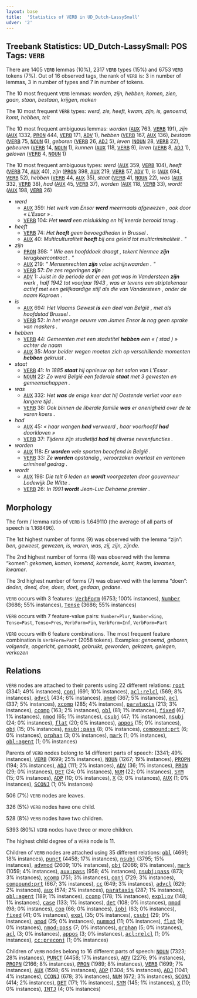 ```yaml
---
layout: base
title:  'Statistics of VERB in UD_Dutch-LassySmall'
udver: '2'
---
```


## Treebank Statistics: UD_Dutch-LassySmall: POS Tags: `VERB`

There are 1405 `VERB` lemmas (10%), 2317 `VERB` types (15%) and 6753 `VERB` tokens (7%).
Out of 16 observed tags, the rank of `VERB` is: 3 in number of lemmas, 3 in number of types and 7 in number of tokens.

The 10 most frequent `VERB` lemmas: <em>worden, zijn, hebben, komen, zien, gaan, staan, bestaan, krijgen, maken</em>

The 10 most frequent `VERB` types:  <em>werd, zie, heeft, kwam, zijn, is, genoemd, komt, hebben, telt</em>

The 10 most frequent ambiguous lemmas: <em>worden</em> (<tt><a href="nl_lassysmall-pos-AUX.html">AUX</a></tt> 763, <tt><a href="nl_lassysmall-pos-VERB.html">VERB</a></tt> 191), <em>zijn</em> (<tt><a href="nl_lassysmall-pos-AUX.html">AUX</a></tt> 1332, <tt><a href="nl_lassysmall-pos-PRON.html">PRON</a></tt> 444, <tt><a href="nl_lassysmall-pos-VERB.html">VERB</a></tt> 171, <tt><a href="nl_lassysmall-pos-ADV.html">ADV</a></tt> 1), <em>hebben</em> (<tt><a href="nl_lassysmall-pos-VERB.html">VERB</a></tt> 167, <tt><a href="nl_lassysmall-pos-AUX.html">AUX</a></tt> 136), <em>bestaan</em> (<tt><a href="nl_lassysmall-pos-VERB.html">VERB</a></tt> 75, <tt><a href="nl_lassysmall-pos-NOUN.html">NOUN</a></tt> 6), <em>geboren</em> (<tt><a href="nl_lassysmall-pos-VERB.html">VERB</a></tt> 26, <tt><a href="nl_lassysmall-pos-ADJ.html">ADJ</a></tt> 5), <em>leven</em> (<tt><a href="nl_lassysmall-pos-NOUN.html">NOUN</a></tt> 28, <tt><a href="nl_lassysmall-pos-VERB.html">VERB</a></tt> 22), <em>gebeuren</em> (<tt><a href="nl_lassysmall-pos-VERB.html">VERB</a></tt> 14, <tt><a href="nl_lassysmall-pos-NOUN.html">NOUN</a></tt> 1), <em>kunnen</em> (<tt><a href="nl_lassysmall-pos-AUX.html">AUX</a></tt> 118, <tt><a href="nl_lassysmall-pos-VERB.html">VERB</a></tt> 9), <em>leren</em> (<tt><a href="nl_lassysmall-pos-VERB.html">VERB</a></tt> 8, <tt><a href="nl_lassysmall-pos-ADJ.html">ADJ</a></tt> 1), <em>geloven</em> (<tt><a href="nl_lassysmall-pos-VERB.html">VERB</a></tt> 4, <tt><a href="nl_lassysmall-pos-NOUN.html">NOUN</a></tt> 1)

The 10 most frequent ambiguous types:  <em>werd</em> (<tt><a href="nl_lassysmall-pos-AUX.html">AUX</a></tt> 359, <tt><a href="nl_lassysmall-pos-VERB.html">VERB</a></tt> 104), <em>heeft</em> (<tt><a href="nl_lassysmall-pos-VERB.html">VERB</a></tt> 74, <tt><a href="nl_lassysmall-pos-AUX.html">AUX</a></tt> 40), <em>zijn</em> (<tt><a href="nl_lassysmall-pos-PRON.html">PRON</a></tt> 398, <tt><a href="nl_lassysmall-pos-AUX.html">AUX</a></tt> 219, <tt><a href="nl_lassysmall-pos-VERB.html">VERB</a></tt> 57, <tt><a href="nl_lassysmall-pos-ADV.html">ADV</a></tt> 1), <em>is</em> (<tt><a href="nl_lassysmall-pos-AUX.html">AUX</a></tt> 694, <tt><a href="nl_lassysmall-pos-VERB.html">VERB</a></tt> 52), <em>hebben</em> (<tt><a href="nl_lassysmall-pos-VERB.html">VERB</a></tt> 44, <tt><a href="nl_lassysmall-pos-AUX.html">AUX</a></tt> 35), <em>staat</em> (<tt><a href="nl_lassysmall-pos-VERB.html">VERB</a></tt> 41, <tt><a href="nl_lassysmall-pos-NOUN.html">NOUN</a></tt> 22), <em>was</em> (<tt><a href="nl_lassysmall-pos-AUX.html">AUX</a></tt> 332, <tt><a href="nl_lassysmall-pos-VERB.html">VERB</a></tt> 38), <em>had</em> (<tt><a href="nl_lassysmall-pos-AUX.html">AUX</a></tt> 45, <tt><a href="nl_lassysmall-pos-VERB.html">VERB</a></tt> 37), <em>worden</em> (<tt><a href="nl_lassysmall-pos-AUX.html">AUX</a></tt> 118, <tt><a href="nl_lassysmall-pos-VERB.html">VERB</a></tt> 33), <em>wordt</em> (<tt><a href="nl_lassysmall-pos-AUX.html">AUX</a></tt> 198, <tt><a href="nl_lassysmall-pos-VERB.html">VERB</a></tt> 26)


* <em>werd</em>
  * <tt><a href="nl_lassysmall-pos-AUX.html">AUX</a></tt> 359: <em>Het werk van Ensor <b>werd</b> meermaals afgewezen , ook door « L'Essor » .</em>
  * <tt><a href="nl_lassysmall-pos-VERB.html">VERB</a></tt> 104: <em>Het <b>werd</b> een mislukking en hij keerde berooid terug .</em>
* <em>heeft</em>
  * <tt><a href="nl_lassysmall-pos-VERB.html">VERB</a></tt> 74: <em>Het <b>heeft</b> geen bevoegdheden in Brussel .</em>
  * <tt><a href="nl_lassysmall-pos-AUX.html">AUX</a></tt> 40: <em>Multiculturaliteit <b>heeft</b> bij ons geleid tot multicriminaliteit . "</em>
* <em>zijn</em>
  * <tt><a href="nl_lassysmall-pos-PRON.html">PRON</a></tt> 398: <em>" Wie een hoofddoek draagt , tekent hiermee <b>zijn</b> terugkeercontract . "</em>
  * <tt><a href="nl_lassysmall-pos-AUX.html">AUX</a></tt> 219: <em>" Mensenrechten <b>zijn</b> valse schijnwaarden . "</em>
  * <tt><a href="nl_lassysmall-pos-VERB.html">VERB</a></tt> 57: <em>De zes regeringen <b>zijn</b> :</em>
  * <tt><a href="nl_lassysmall-pos-ADV.html">ADV</a></tt> 1: <em>Juist in de periode dat er een gat was in Vandersteen <b>zijn</b> werk , half 1942 tot voorjaar 1943 , was er tevens een striptekenaar actief met een gelijkaardige stijl als die van Vandersteen , onder de naam Kaproen .</em>
* <em>is</em>
  * <tt><a href="nl_lassysmall-pos-AUX.html">AUX</a></tt> 694: <em>Het Vlaams Gewest <b>is</b> een deel van België , met als hoofdstad Brussel .</em>
  * <tt><a href="nl_lassysmall-pos-VERB.html">VERB</a></tt> 52: <em>In het vroege oeuvre van James Ensor <b>is</b> nog geen sprake van maskers .</em>
* <em>hebben</em>
  * <tt><a href="nl_lassysmall-pos-VERB.html">VERB</a></tt> 44: <em>Gemeenten met een stadstitel <b>hebben</b> een « ( stad ) » achter de naam</em>
  * <tt><a href="nl_lassysmall-pos-AUX.html">AUX</a></tt> 35: <em>Maar beider wegen moeten zich op verschillende momenten <b>hebben</b> gekruist .</em>
* <em>staat</em>
  * <tt><a href="nl_lassysmall-pos-VERB.html">VERB</a></tt> 41: <em>In 1885 <b>staat</b> hij opnieuw op het salon van L'Essor .</em>
  * <tt><a href="nl_lassysmall-pos-NOUN.html">NOUN</a></tt> 22: <em>Zo werd België een federale <b>staat</b> met 3 gewesten en gemeenschappen .</em>
* <em>was</em>
  * <tt><a href="nl_lassysmall-pos-AUX.html">AUX</a></tt> 332: <em>Het <b>was</b> de enige keer dat hij Oostende verliet voor een langere tijd .</em>
  * <tt><a href="nl_lassysmall-pos-VERB.html">VERB</a></tt> 38: <em>Ook binnen de liberale familie <b>was</b> er onenigheid over de te varen koers .</em>
* <em>had</em>
  * <tt><a href="nl_lassysmall-pos-AUX.html">AUX</a></tt> 45: <em>« haar wangen <b>had</b> verweerd , haar voorhoofd <b>had</b> doorkloven »</em>
  * <tt><a href="nl_lassysmall-pos-VERB.html">VERB</a></tt> 37: <em>Tijdens zijn studietijd <b>had</b> hij diverse nevenfuncties .</em>
* <em>worden</em>
  * <tt><a href="nl_lassysmall-pos-AUX.html">AUX</a></tt> 118: <em>Er <b>worden</b> vele sporten beoefend in België .</em>
  * <tt><a href="nl_lassysmall-pos-VERB.html">VERB</a></tt> 33: <em>Ze <b>worden</b> opstandig , veroorzaken overlast en vertonen crimineel gedrag .</em>
* <em>wordt</em>
  * <tt><a href="nl_lassysmall-pos-AUX.html">AUX</a></tt> 198: <em>Die telt 6 leden en <b>wordt</b> voorgezeten door gouverneur Lodewijk De Witte .</em>
  * <tt><a href="nl_lassysmall-pos-VERB.html">VERB</a></tt> 26: <em>In 1991 <b>wordt</b> Jean-Luc Dehaene premier .</em>

## Morphology

The form / lemma ratio of `VERB` is 1.649110 (the average of all parts of speech is 1.168496).

The 1st highest number of forms (9) was observed with the lemma “zijn”: <em>ben, geweest, gewezen, is, waren, was, zij, zijn, zijnde</em>.

The 2nd highest number of forms (8) was observed with the lemma “komen”: <em>gekomen, komen, komend, komende, komt, kwam, kwamen, kwamer</em>.

The 3rd highest number of forms (7) was observed with the lemma “doen”: <em>deden, deed, doe, doen, doet, gedaan, gedane</em>.

`VERB` occurs with 3 features: <tt><a href="nl_lassysmall-feat-VerbForm.html">VerbForm</a></tt> (6753; 100% instances), <tt><a href="nl_lassysmall-feat-Number.html">Number</a></tt> (3686; 55% instances), <tt><a href="nl_lassysmall-feat-Tense.html">Tense</a></tt> (3686; 55% instances)

`VERB` occurs with 7 feature-value pairs: `Number=Plur`, `Number=Sing`, `Tense=Past`, `Tense=Pres`, `VerbForm=Fin`, `VerbForm=Inf`, `VerbForm=Part`

`VERB` occurs with 6 feature combinations.
The most frequent feature combination is `VerbForm=Part` (2058 tokens).
Examples: <em>genoemd, geboren, volgende, opgericht, gemaakt, gebruikt, geworden, gekozen, gelegen, verkozen</em>


## Relations

`VERB` nodes are attached to their parents using 22 different relations: <tt><a href="nl_lassysmall-dep-root.html">root</a></tt> (3341; 49% instances), <tt><a href="nl_lassysmall-dep-conj.html">conj</a></tt> (691; 10% instances), <tt><a href="nl_lassysmall-dep-acl-relcl.html">acl:relcl</a></tt> (569; 8% instances), <tt><a href="nl_lassysmall-dep-advcl.html">advcl</a></tt> (434; 6% instances), <tt><a href="nl_lassysmall-dep-amod.html">amod</a></tt> (367; 5% instances), <tt><a href="nl_lassysmall-dep-acl.html">acl</a></tt> (337; 5% instances), <tt><a href="nl_lassysmall-dep-xcomp.html">xcomp</a></tt> (285; 4% instances), <tt><a href="nl_lassysmall-dep-parataxis.html">parataxis</a></tt> (213; 3% instances), <tt><a href="nl_lassysmall-dep-ccomp.html">ccomp</a></tt> (163; 2% instances), <tt><a href="nl_lassysmall-dep-obl.html">obl</a></tt> (81; 1% instances), <tt><a href="nl_lassysmall-dep-fixed.html">fixed</a></tt> (67; 1% instances), <tt><a href="nl_lassysmall-dep-nmod.html">nmod</a></tt> (65; 1% instances), <tt><a href="nl_lassysmall-dep-csubj.html">csubj</a></tt> (47; 1% instances), <tt><a href="nl_lassysmall-dep-nsubj.html">nsubj</a></tt> (24; 0% instances), <tt><a href="nl_lassysmall-dep-flat.html">flat</a></tt> (20; 0% instances), <tt><a href="nl_lassysmall-dep-appos.html">appos</a></tt> (15; 0% instances), <tt><a href="nl_lassysmall-dep-obj.html">obj</a></tt> (15; 0% instances), <tt><a href="nl_lassysmall-dep-nsubj-pass.html">nsubj:pass</a></tt> (8; 0% instances), <tt><a href="nl_lassysmall-dep-compound-prt.html">compound:prt</a></tt> (6; 0% instances), <tt><a href="nl_lassysmall-dep-orphan.html">orphan</a></tt> (3; 0% instances), <tt><a href="nl_lassysmall-dep-mark.html">mark</a></tt> (1; 0% instances), <tt><a href="nl_lassysmall-dep-obl-agent.html">obl:agent</a></tt> (1; 0% instances)

Parents of `VERB` nodes belong to 14 different parts of speech:  (3341; 49% instances), <tt><a href="nl_lassysmall-pos-VERB.html">VERB</a></tt> (1699; 25% instances), <tt><a href="nl_lassysmall-pos-NOUN.html">NOUN</a></tt> (1267; 19% instances), <tt><a href="nl_lassysmall-pos-PROPN.html">PROPN</a></tt> (194; 3% instances), <tt><a href="nl_lassysmall-pos-ADJ.html">ADJ</a></tt> (111; 2% instances), <tt><a href="nl_lassysmall-pos-ADV.html">ADV</a></tt> (36; 1% instances), <tt><a href="nl_lassysmall-pos-PRON.html">PRON</a></tt> (29; 0% instances), <tt><a href="nl_lassysmall-pos-DET.html">DET</a></tt> (24; 0% instances), <tt><a href="nl_lassysmall-pos-NUM.html">NUM</a></tt> (22; 0% instances), <tt><a href="nl_lassysmall-pos-SYM.html">SYM</a></tt> (15; 0% instances), <tt><a href="nl_lassysmall-pos-ADP.html">ADP</a></tt> (10; 0% instances), <tt><a href="nl_lassysmall-pos-X.html">X</a></tt> (3; 0% instances), <tt><a href="nl_lassysmall-pos-AUX.html">AUX</a></tt> (1; 0% instances), <tt><a href="nl_lassysmall-pos-SCONJ.html">SCONJ</a></tt> (1; 0% instances)

506 (7%) `VERB` nodes are leaves.

326 (5%) `VERB` nodes have one child.

528 (8%) `VERB` nodes have two children.

5393 (80%) `VERB` nodes have three or more children.

The highest child degree of a `VERB` node is 11.

Children of `VERB` nodes are attached using 35 different relations: <tt><a href="nl_lassysmall-dep-obl.html">obl</a></tt> (4691; 18% instances), <tt><a href="nl_lassysmall-dep-punct.html">punct</a></tt> (4458; 17% instances), <tt><a href="nl_lassysmall-dep-nsubj.html">nsubj</a></tt> (3795; 15% instances), <tt><a href="nl_lassysmall-dep-advmod.html">advmod</a></tt> (2609; 10% instances), <tt><a href="nl_lassysmall-dep-obj.html">obj</a></tt> (2066; 8% instances), <tt><a href="nl_lassysmall-dep-mark.html">mark</a></tt> (1059; 4% instances), <tt><a href="nl_lassysmall-dep-aux-pass.html">aux:pass</a></tt> (958; 4% instances), <tt><a href="nl_lassysmall-dep-nsubj-pass.html">nsubj:pass</a></tt> (873; 3% instances), <tt><a href="nl_lassysmall-dep-xcomp.html">xcomp</a></tt> (751; 3% instances), <tt><a href="nl_lassysmall-dep-conj.html">conj</a></tt> (729; 3% instances), <tt><a href="nl_lassysmall-dep-compound-prt.html">compound:prt</a></tt> (667; 3% instances), <tt><a href="nl_lassysmall-dep-cc.html">cc</a></tt> (649; 3% instances), <tt><a href="nl_lassysmall-dep-advcl.html">advcl</a></tt> (629; 2% instances), <tt><a href="nl_lassysmall-dep-aux.html">aux</a></tt> (574; 2% instances), <tt><a href="nl_lassysmall-dep-parataxis.html">parataxis</a></tt> (287; 1% instances), <tt><a href="nl_lassysmall-dep-obl-agent.html">obl:agent</a></tt> (189; 1% instances), <tt><a href="nl_lassysmall-dep-ccomp.html">ccomp</a></tt> (178; 1% instances), <tt><a href="nl_lassysmall-dep-expl-pv.html">expl:pv</a></tt> (148; 1% instances), <tt><a href="nl_lassysmall-dep-case.html">case</a></tt> (133; 1% instances), <tt><a href="nl_lassysmall-dep-det.html">det</a></tt> (108; 0% instances), <tt><a href="nl_lassysmall-dep-nmod.html">nmod</a></tt> (98; 0% instances), <tt><a href="nl_lassysmall-dep-cop.html">cop</a></tt> (66; 0% instances), <tt><a href="nl_lassysmall-dep-iobj.html">iobj</a></tt> (63; 0% instances), <tt><a href="nl_lassysmall-dep-fixed.html">fixed</a></tt> (41; 0% instances), <tt><a href="nl_lassysmall-dep-expl.html">expl</a></tt> (35; 0% instances), <tt><a href="nl_lassysmall-dep-csubj.html">csubj</a></tt> (29; 0% instances), <tt><a href="nl_lassysmall-dep-amod.html">amod</a></tt> (25; 0% instances), <tt><a href="nl_lassysmall-dep-nummod.html">nummod</a></tt> (11; 0% instances), <tt><a href="nl_lassysmall-dep-flat.html">flat</a></tt> (9; 0% instances), <tt><a href="nl_lassysmall-dep-nmod-poss.html">nmod:poss</a></tt> (7; 0% instances), <tt><a href="nl_lassysmall-dep-orphan.html">orphan</a></tt> (5; 0% instances), <tt><a href="nl_lassysmall-dep-acl.html">acl</a></tt> (3; 0% instances), <tt><a href="nl_lassysmall-dep-appos.html">appos</a></tt> (3; 0% instances), <tt><a href="nl_lassysmall-dep-acl-relcl.html">acl:relcl</a></tt> (1; 0% instances), <tt><a href="nl_lassysmall-dep-cc-preconj.html">cc:preconj</a></tt> (1; 0% instances)

Children of `VERB` nodes belong to 16 different parts of speech: <tt><a href="nl_lassysmall-pos-NOUN.html">NOUN</a></tt> (7323; 28% instances), <tt><a href="nl_lassysmall-pos-PUNCT.html">PUNCT</a></tt> (4458; 17% instances), <tt><a href="nl_lassysmall-pos-ADV.html">ADV</a></tt> (2276; 9% instances), <tt><a href="nl_lassysmall-pos-PROPN.html">PROPN</a></tt> (2166; 8% instances), <tt><a href="nl_lassysmall-pos-PRON.html">PRON</a></tt> (1989; 8% instances), <tt><a href="nl_lassysmall-pos-VERB.html">VERB</a></tt> (1699; 7% instances), <tt><a href="nl_lassysmall-pos-AUX.html">AUX</a></tt> (1598; 6% instances), <tt><a href="nl_lassysmall-pos-ADP.html">ADP</a></tt> (1304; 5% instances), <tt><a href="nl_lassysmall-pos-ADJ.html">ADJ</a></tt> (1041; 4% instances), <tt><a href="nl_lassysmall-pos-CCONJ.html">CCONJ</a></tt> (678; 3% instances), <tt><a href="nl_lassysmall-pos-NUM.html">NUM</a></tt> (672; 3% instances), <tt><a href="nl_lassysmall-pos-SCONJ.html">SCONJ</a></tt> (414; 2% instances), <tt><a href="nl_lassysmall-pos-DET.html">DET</a></tt> (171; 1% instances), <tt><a href="nl_lassysmall-pos-SYM.html">SYM</a></tt> (145; 1% instances), <tt><a href="nl_lassysmall-pos-X.html">X</a></tt> (10; 0% instances), <tt><a href="nl_lassysmall-pos-INTJ.html">INTJ</a></tt> (4; 0% instances)

